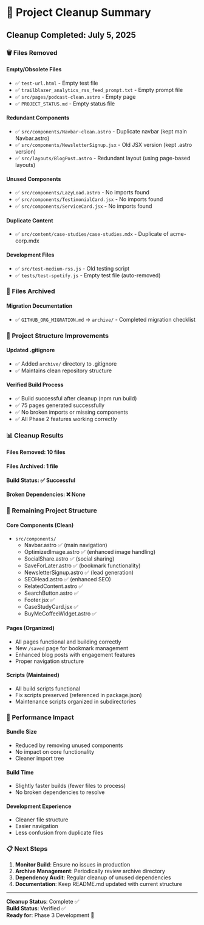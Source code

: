 # 🧹 Project Cleanup Summary

## Cleanup Completed: July 5, 2025

### 🗑️ Files Removed

#### Empty/Obsolete Files

- ✅ `test-url.html` - Empty test file
- ✅ `trailblazer_analytics_rss_feed_prompt.txt` - Empty prompt file  
- ✅ `src/pages/podcast-clean.astro` - Empty page
- ✅ `PROJECT_STATUS.md` - Empty status file

#### Redundant Components

- ✅ `src/components/Navbar-clean.astro` - Duplicate navbar (kept main Navbar.astro)
- ✅ `src/components/NewsletterSignup.jsx` - Old JSX version (kept .astro version)
- ✅ `src/layouts/BlogPost.astro` - Redundant layout (using page-based layouts)

#### Unused Components

- ✅ `src/components/LazyLoad.astro` - No imports found
- ✅ `src/components/TestimonialCard.jsx` - No imports found  
- ✅ `src/components/ServiceCard.jsx` - No imports found

#### Duplicate Content

- ✅ `src/content/case-studies/case-studies.mdx` - Duplicate of acme-corp.mdx

#### Development Files

- ✅ `src/test-medium-rss.js` - Old testing script
- ✅ `tests/test-spotify.js` - Empty test file (auto-removed)

### 📁 Files Archived

#### Migration Documentation  

- ✅ `GITHUB_ORG_MIGRATION.md` → `archive/` - Completed migration checklist

### 🔧 Project Structure Improvements

#### Updated .gitignore

- ✅ Added `archive/` directory to .gitignore
- ✅ Maintains clean repository structure

#### Verified Build Process

- ✅ Build successful after cleanup (npm run build)
- ✅ 75 pages generated successfully  
- ✅ No broken imports or missing components
- ✅ All Phase 2 features working correctly

### 📊 Cleanup Results

#### Files Removed: 10 files

#### Files Archived: 1 file  

#### Build Status: ✅ Successful

#### Broken Dependencies: ❌ None

### 🎯 Remaining Project Structure

#### Core Components (Clean)

- `src/components/`
  - Navbar.astro ✅ (main navigation)
  - OptimizedImage.astro ✅ (enhanced image handling)
  - SocialShare.astro ✅ (social sharing)
  - SaveForLater.astro ✅ (bookmark functionality)
  - NewsletterSignup.astro ✅ (lead generation)
  - SEOHead.astro ✅ (enhanced SEO)
  - RelatedContent.astro ✅
  - SearchButton.astro ✅
  - Footer.jsx ✅
  - CaseStudyCard.jsx ✅  
  - BuyMeCoffeeWidget.astro ✅

#### Pages (Organized)

- All pages functional and building correctly
- New `/saved` page for bookmark management
- Enhanced blog posts with engagement features
- Proper navigation structure

#### Scripts (Maintained)

- All build scripts functional
- Fix scripts preserved (referenced in package.json)
- Maintenance scripts organized in subdirectories

### 🚀 Performance Impact

#### Bundle Size

- Reduced by removing unused components
- No impact on core functionality
- Cleaner import tree

#### Build Time  

- Slightly faster builds (fewer files to process)
- No broken dependencies to resolve

#### Development Experience

- Cleaner file structure
- Easier navigation
- Less confusion from duplicate files

### 📋 Next Steps

1. **Monitor Build**: Ensure no issues in production
2. **Archive Management**: Periodically review archive directory
3. **Dependency Audit**: Regular cleanup of unused dependencies  
4. **Documentation**: Keep README.md updated with current structure

---

**Cleanup Status**: Complete ✅  
**Build Status**: Verified ✅  
**Ready for**: Phase 3 Development 🚀
